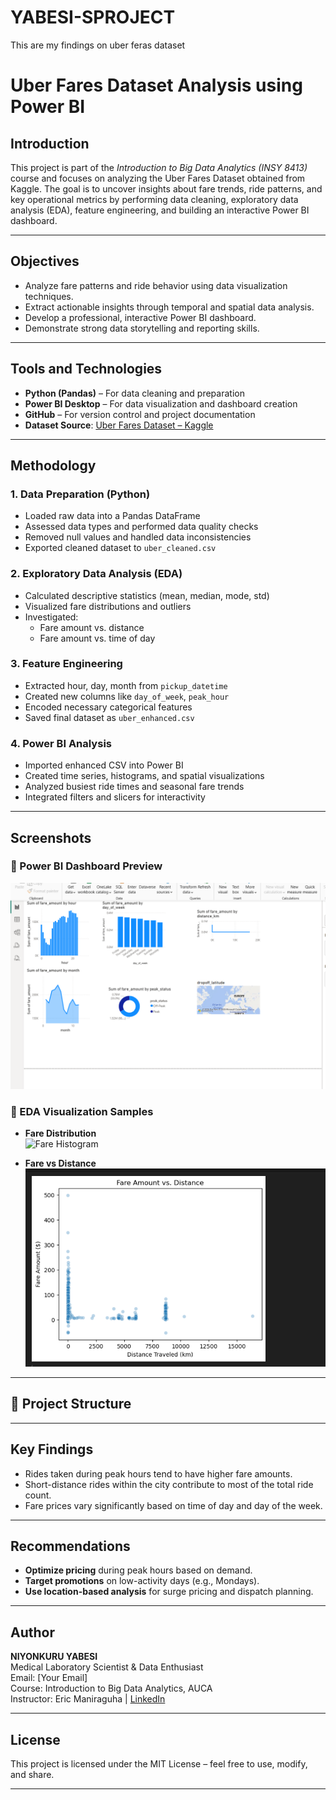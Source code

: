 # YABESI-SPROJECT
This are my findings on uber feras dataset
# Uber Fares Dataset Analysis using Power BI

##  Introduction

This project is part of the *Introduction to Big Data Analytics (INSY 8413)* course and focuses on analyzing the Uber Fares Dataset obtained from Kaggle. The goal is to uncover insights about fare trends, ride patterns, and key operational metrics by performing data cleaning, exploratory data analysis (EDA), feature engineering, and building an interactive Power BI dashboard.

---

##  Objectives

- Analyze fare patterns and ride behavior using data visualization techniques.
- Extract actionable insights through temporal and spatial data analysis.
- Develop a professional, interactive Power BI dashboard.
- Demonstrate strong data storytelling and reporting skills.

---

##  Tools and Technologies

- **Python (Pandas)** – For data cleaning and preparation  
- **Power BI Desktop** – For data visualization and dashboard creation  
- **GitHub** – For version control and project documentation  
- **Dataset Source**: [Uber Fares Dataset – Kaggle](https://www.kaggle.com/datasets/yasserh/uber-fares-dataset)

---

##  Methodology

### 1. Data Preparation (Python)
- Loaded raw data into a Pandas DataFrame
- Assessed data types and performed data quality checks
- Removed null values and handled data inconsistencies
- Exported cleaned dataset to `uber_cleaned.csv`

### 2. Exploratory Data Analysis (EDA)
- Calculated descriptive statistics (mean, median, mode, std)
- Visualized fare distributions and outliers
- Investigated:
  - Fare amount vs. distance
  - Fare amount vs. time of day

### 3. Feature Engineering
- Extracted hour, day, month from `pickup_datetime`
- Created new columns like `day_of_week`, `peak_hour`
- Encoded necessary categorical features
- Saved final dataset as `uber_enhanced.csv`

### 4. Power BI Analysis
- Imported enhanced CSV into Power BI
- Created time series, histograms, and spatial visualizations
- Analyzed busiest ride times and seasonal fare trends
- Integrated filters and slicers for interactivity

---

##  Screenshots

### 🔹 Power BI Dashboard Preview

![Dashboard Overview](screenshot/dashboard.png)

### 🔹 EDA Visualization Samples

- **Fare Distribution**  
  ![Fare Histogram](screenshot/fare_distribution.png)

- **Fare vs Distance**  
  ![Scatter Plot](screenshot/distance.png)

---

## 📁 Project Structure

---

##  Key Findings

- Rides taken during peak hours tend to have higher fare amounts.
- Short-distance rides within the city contribute to most of the total ride count.
- Fare prices vary significantly based on time of day and day of the week.

---

##  Recommendations

- **Optimize pricing** during peak hours based on demand.
- **Target promotions** on low-activity days (e.g., Mondays).
- **Use location-based analysis** for surge pricing and dispatch planning.

---

##  Author

**NIYONKURU YABESI**  
Medical Laboratory Scientist & Data Enthusiast  
  Email: [Your Email]  
  Course: Introduction to Big Data Analytics, AUCA  
  Instructor: Eric Maniraguha | [LinkedIn](https://www.linkedin.com/in/ericmaniraguha/)

---

##  License

This project is licensed under the MIT License – feel free to use, modify, and share.

---


